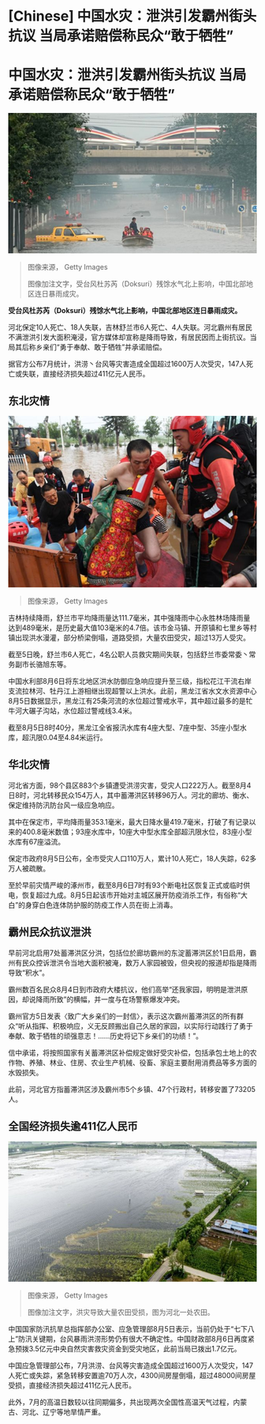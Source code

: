 # [Chinese] 中国水灾：泄洪引发霸州街头抗议 当局承诺赔偿称民众“敢于牺牲”

#  中国水灾：泄洪引发霸州街头抗议 当局承诺赔偿称民众“敢于牺牲”


![China flooding](_130669639_gettyimages-1588624691.jpg)

> 图像来源，  Getty Images
>
> 图像加注文字，受台风杜苏芮（Doksuri）残馀水气北上影响，中国北部地区连日暴雨成灾。

**受台风杜苏芮（Doksuri）残馀水气北上影响，中国北部地区连日暴雨成灾。**

河北保定10人死亡、18人失联，吉林舒兰市6人死亡、4人失联。河北霸州有居民不满泄洪引发大面积淹浸，官方媒体却宣称是降雨导致，有居民因而上街抗议。当局其后称乡亲们“勇于奉献、敢于牺牲”并承诺赔偿。

据官方公布7月统计，洪涝丶台风等灾害造成全国超过1600万人次受灾，147人死亡或失联，直接经济损失超过411亿元人民币。

##  东北灾情

![Firefighters use a stretcher to transfer an elderly man from Shuiyuzui Village in flood-hit Mentougou District on August 1, 2023 in Beijing, China.](_130646029_gettyimages-1588625219.jpg)

> 图像来源，  Getty Images

吉林持续降雨，舒兰市平均降雨量达111.7毫米，其中强降雨中心永胜林场降雨量达到489毫米，是历史最大值103毫米的4.7倍。该市金马镇、开原镇和七里乡等村镇出现洪水漫灌，部分桥梁倒塌，道路受损，大量农田受灾，超过13万人受灾。

截至5日晚，舒兰市6人死亡，4名公职人员救灾期间失联，包括舒兰市委常委丶常务副市长骆旭东等。

中国水利部8月6日将东北地区洪水防御应急响应提升至三级，指松花江干流右岸支流拉林河、牡丹江上游相继出现超警以上洪水。此前，黑龙江省水文水资源中心8月5日数据显示，黑龙江有25条河流的水位超过警戒水平，其中超过最多的是牤牛河大碾子沟站，水位超过警戒线3.4米。

截至8月5日8时40分，黑龙江全省报汛水库有4座大型、7座中型、35座小型水库，超汛限0.04至4.84米运行。

##  华北灾情

河北省方面，98个县区883个乡镇遭受洪涝灾害，受灾人口222万人。截至8月4日8时，河北转移民众154万人，其中蓄滞洪区转移96万人。河北的廊坊、衡水、保定维持防汛防台风一级应急响应。

其中在保定市，平均降雨量353.1毫米，最大日降水量419.7毫米，打破了有记录以来的400.8毫米数值；93座水库中，10座大中型水库全部超汛限水位，83座小型水库有67座溢流。

保定市政府8月5日公布，全市受灾人口110万人，累计10人死亡，18人失踪，62多万人被疏散。

至於早前灾情严峻的涿州市，截至8月6日7时有93个断电社区恢复正式或临时供电，恢复超过九成。8月5日起该市开始对主城区展开防疫消杀工作，有俗称“大白”的身穿白色连体防护服的防疫工作人员在街上消毒。


##  霸州民众抗议泄洪

早前河北启用7处蓄滞洪区分洪，包括位於廊坊霸州的东淀蓄滞洪区於1日启用，霸州有民众控诉泄洪令当地大面积被淹，数万人家园被毁，但央视的报道却指是降雨导致“积水”。

霸州数百名民众8月4日到市政府大楼抗议，他们高举“还我家园，明明是泄洪原因，却说降雨所致”的横幅，并一度与在场警察爆发冲突。

霸州官方5日发表〈致广大乡亲们的一封信〉，表示这次霸州蓄滞洪区的所有群众“听从指挥、积极响应，义无反顾搬出自己久居的家园，以实际行动践行了勇于奉献、敢于牺牲的顽强意志！......历史将记下乡亲们的功绩！”。

信中承诺，将按照国家有关蓄滞洪区补偿规定做好受灾补偿，包括承包土地上的农作物、养殖、林业、住房、农业生产机械、役畜、家庭主要耐用消费品等多方面的水毁损失。

此前，河北官方指蓄滞洪区涉及霸州市5个乡镇、47个行政村，转移安置了73205人。

##  全国经济损失逾411亿人民币

![China flooding](_130669637_gettyimages-1578167923.jpg)

> 图像来源，  Getty Images
>
> 图像加注文字，洪灾导致大量农田受损，图为河北一处农田。

中国国家防汛抗旱总指挥部办公室、应急管理部8月5日表示，当前仍处于“七下八上”防汛关键期，台风暴雨洪涝形势仍有很大不确定性。中国财政部8月6日再度紧急预拨3.5亿元中央自然灾害救灾资金到受灾地区，此前当局已拨出1.7亿元。

中国应急管理部公布，7月洪涝、台风等灾害造成全国超过1600万人次受灾，147人死亡或失踪，紧急转移安置逾70万人次，4300间房屋倒塌，超过48000间房屋受损，直接经济损失超过411亿元人民币。

此外，7月的高温日数较以往同期偏多，共出现两次全国性高温天气过程，内蒙古、河北、辽宁等地旱情严重。


